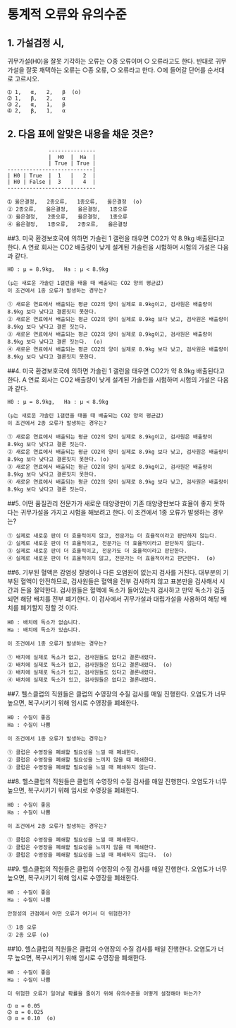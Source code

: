 # 통계적 오류와 유의수준


## 1. 가설검정 시,
   귀무가설(H0)을 잘못 기각하는 오류는 ○종 오류이며 ○ 오류라고도 한다. 
   반대로 귀무가설을 잘못 채택하는 오류는 ○종 오류, ○ 오류라고 한다. 
   ○에 들어갈 단어를 순서대로 고르시오.

    ➀ 1,   α,   2,   β  (o)
    ➁ 1,   β,   2,   α 
    ➂ 2,   α,   1,   β 
    ➃ 2,   β,   1,   α   


## 2. 다음 표에 알맞은 내용을 채운 것은?

                 ---------------
                 |  H0  |  Ha  |
                 | True | True |
    ---------------------------|
    | H0 | True  |  1   |   2  |
    | H0 | False |  3   |   4  |
    ----------------------------
 
    ➀ 옳은결정,   2종오류,   1종오류,   옳은결정  (o)
    ➁ 2종오류,   옳은결정,   옳은결정,   1종오류
    ➂ 옳은결정,   2종오류,   옳은결정,   1종오류 
    ➃ 옳은결정,   1종오류,   2종오류,   옳은결정   


##3. 미국 환경보호국에 의하면 가솔린 1 갤런을 태우면 CO2가 약 8.9kg 배출된다고 한다.
   A 연료 회사는 CO2 배출량이 낮게 설계된 가솔린을 시험하며 시험의 가설은 다음과 같다.

    H0 : μ = 8.9kg,   Ha : μ < 8.9kg

    (μ는 새로운 가솔린 1갤런을 태울 때 배출되는 CO2 양의 평균값)
    이 조건에서 1종 오류가 발생하는 경우는?

    ➀ 새로운 연료에서 배출되는 평균 CO2의 양이 실제로 8.9kg이고, 검사원은 배출량이 8.9kg 보다 낮다고 결론짓지 못한다.
    ➁ 새로운 연료에서 배출되는 평균 CO2의 양이 실제로 8.9kg 보다 낮고, 검사원은 배출량이 8.9kg 보다 낮다고 결론 짓는다.
    ➂ 새로운 연료에서 배출되는 평균 CO2의 양이 실제로 8.9kg이고, 검사원은 배출량이 8.9kg 보다 낮다고 결론 짓는다.  (o)
    ➃ 새로운 연료에서 배출되는 평균 CO2의 양이 실제로 8.9kg 보다 낮고, 검사원은 배출량이 8.9kg 보다 낮다고 결론짓지 못한다.


##4. 미국 환경보호국에 의하면 가솔린 1 갤런을 태우면 CO2가 약 8.9kg 배출된다고 한다.
   A 연료 회사는 CO2 배출량이 낮게 설계된 가솔린을 시험하며 시험의 가설은 다음과 같다.

    H0 : μ = 8.9kg,   Ha : μ < 8.9kg

    (μ는 새로운 가솔린 1갤런을 태울 때 배출되는 CO2 양의 평균값)
    이 조건에서 2종 오류가 발생하는 경우는?

    ➀ 새로운 연료에서 배출되는 평균 CO2의 양이 실제로 8.9kg이고, 검사원은 배출량이 8.9kg 보다 낮다고 결론 짓는다.
    ➁ 새로운 연료에서 배출되는 평균 CO2의 양이 실제로 8.9kg 보다 낮고, 검사원은 배출량이 8.9kg 보다 낮다고 결론짓지 못한다. (o)
    ➂ 새로운 연료에서 배출되는 평균 CO2의 양이 실제로 8.9kg이고, 검사원은 배출량이 8.9kg 보다 낮다고 결론짓지 못한다.
    ➃ 새로운 연료에서 배출되는 평균 CO2의 양이 실제로 8.9kg 보다 낮고, 검사원은 배출량이 8.9kg 보다 낮다고 결론 짓는다.


##5. 어떤 품질관리 전문가가 새로운 태양광판이 기존 태양광판보다 효율이 좋지 못하다는 귀무가설을 가지고 시험을 해보려고 한다.
   이 조건에서 1종 오류가 발생하는 경우는?

    ➀ 실제로 새로운 판이 더 효율적이지 않고, 전문가는 더 효율적이라고 판단하지 않는다.
    ➁ 실제로 새로운 판이 더 효율적이고, 전문가는 더 효율적이라고 판단하지 않는다.
    ➂ 실제로 새로운 판이 더 효율적이고, 전문가도 더 효율적이라고 판단한다.
    ➃ 실제로 새로운 판이 더 효율적이지 않고, 전문가는 더 효율적이라고 판단한다.  (o)


##6. 기부된 혈액은 감염성 질병이나 다른 오염원이 없는지 검사를 거친다.
   대부분의 기부된 혈액이 안전하므로, 검사원들은 혈액을 전부 검사하지 않고 표본만을 검사해서 시간과 돈을 절약한다.
   검사원들은 혈액에 독소가 들어있는지 검사하고 만약 독소가 검출되면 해당 배치를 전부 폐기한다.
   이 검사에서 귀무가설과 대립가설을 사용하여 해당 배치를 폐기할지 정할 것 이다.

    H0 : 배치에 독소가 없습니다.
    Ha : 배치에 독소가 있습니다.

    이 조건에서 1종 오류가 발생하는 경우는?

    ➀ 배치에 실제로 독소가 없고, 검사원들도 없다고 결론내렸다.
    ➁ 배치에 실제로 독소가 없고, 검사원들은 있다고 결론내렸다.  (o)
    ➂ 배치에 실제로 독소가 있고, 검사원들도 있다고 결론내렸다.
    ➃ 배치에 실제로 독소가 있고, 검사원들은 없다고 결론내렸다.


##7. 헬스클럽의 직원들은 클럽의 수영장의 수질 검사를 매일 진행한다. 오염도가 너무 높으면, 복구시키기 위해 임시로 수영장을 폐쇄한다.

    H0 : 수질이 좋음
    Ha : 수질이 나쁨

    이 조건에서 1종 오류가 발생하는 경우는?

    ➀ 클럽은 수영장을 폐쇄할 필요성을 느낄 때 폐쇄한다.
    ➁ 클럽은 수영장을 폐쇄할 필요성을 느끼지 않을 때 폐쇄한다.
    ➂ 클럽은 수영장을 폐쇄할 필요성을 느낄 때 폐쇄하지 않는다.


##8. 헬스클럽의 직원들은 클럽의 수영장의 수질 검사를 매일 진행한다. 오염도가 너무 높으면, 복구시키기 위해 임시로 수영장을 폐쇄한다.

    H0 : 수질이 좋음
    Ha : 수질이 나쁨

    이 조건에서 2종 오류가 발생하는 경우는?

    ➀ 클럽은 수영장을 폐쇄할 필요성을 느낄 때 폐쇄한다.
    ➁ 클럽은 수영장을 폐쇄할 필요성을 느끼지 않을 때 폐쇄한다.
    ➂ 클럽은 수영장을 폐쇄할 필요성을 느낄 때 폐쇄하지 않는다.  (o)


##9. 헬스클럽의 직원들은 클럽의 수영장의 수질 검사를 매일 진행한다. 오염도가 너무 높으면, 복구시키기 위해 임시로 수영장을 폐쇄한다.

    H0 : 수질이 좋음
    Ha : 수질이 나쁨

    안정성의 관점에서 어떤 오류가 여기서 더 위험한가?

    ➀ 1종 오류
    ➁ 2종 오류 (o)


##10. 헬스클럽의 직원들은 클럽의 수영장의 수질 검사를 매일 진행한다. 오염도가 너무 높으면, 복구시키기 위해 임시로 수영장을 폐쇄한다.

    H0 : 수질이 좋음
    Ha : 수질이 나쁨

    더 위험한 오류가 일어날 확률을 줄이기 위해 유의수준을 어떻게 설정해야 하는가?

    ➀ α = 0.05
    ➁ α = 0.025
    ➂ α = 0.10  (o)
